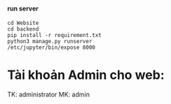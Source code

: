 #### run server 
```
cd Website
cd backend
pip install -r requirement.txt
python3 manage.py runserver
/etc/jupyter/bin/expose 8000
```

# Tài khoản Admin cho web: 
TK: administrator
MK: admin
